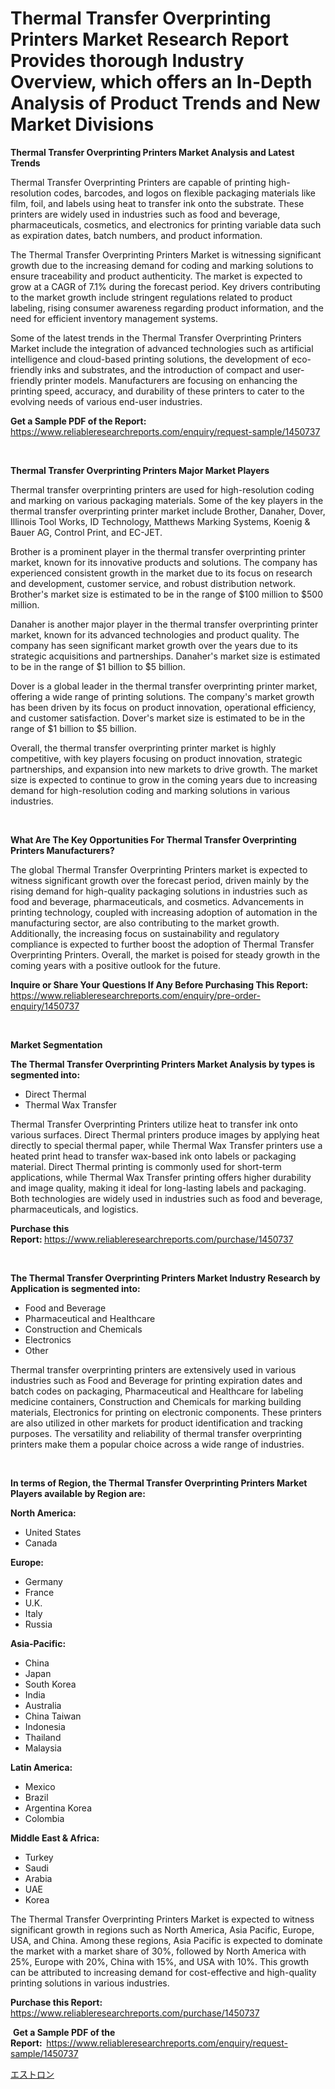 <p><h1>Thermal Transfer Overprinting Printers Market Research Report Provides thorough Industry Overview, which offers an In-Depth Analysis of Product Trends and New Market Divisions</h1></p><p><strong>Thermal Transfer Overprinting Printers Market Analysis and Latest Trends</strong></p>
<p><p>Thermal Transfer Overprinting Printers are capable of printing high-resolution codes, barcodes, and logos on flexible packaging materials like film, foil, and labels using heat to transfer ink onto the substrate. These printers are widely used in industries such as food and beverage, pharmaceuticals, cosmetics, and electronics for printing variable data such as expiration dates, batch numbers, and product information.</p><p>The Thermal Transfer Overprinting Printers Market is witnessing significant growth due to the increasing demand for coding and marking solutions to ensure traceability and product authenticity. The market is expected to grow at a CAGR of 7.1% during the forecast period. Key drivers contributing to the market growth include stringent regulations related to product labeling, rising consumer awareness regarding product information, and the need for efficient inventory management systems.</p><p>Some of the latest trends in the Thermal Transfer Overprinting Printers Market include the integration of advanced technologies such as artificial intelligence and cloud-based printing solutions, the development of eco-friendly inks and substrates, and the introduction of compact and user-friendly printer models. Manufacturers are focusing on enhancing the printing speed, accuracy, and durability of these printers to cater to the evolving needs of various end-user industries.</p></p>
<p><strong>Get a Sample PDF of the Report:&nbsp;</strong> <a href="https://www.reliableresearchreports.com/enquiry/request-sample/1450737">https://www.reliableresearchreports.com/enquiry/request-sample/1450737</a></p>
<p>&nbsp;</p>
<p><strong>Thermal Transfer Overprinting Printers Major Market Players</strong></p>
<p><p>Thermal transfer overprinting printers are used for high-resolution coding and marking on various packaging materials. Some of the key players in the thermal transfer overprinting printer market include Brother, Danaher, Dover, Illinois Tool Works, ID Technology, Matthews Marking Systems, Koenig & Bauer AG, Control Print, and EC-JET.</p><p>Brother is a prominent player in the thermal transfer overprinting printer market, known for its innovative products and solutions. The company has experienced consistent growth in the market due to its focus on research and development, customer service, and robust distribution network. Brother's market size is estimated to be in the range of $100 million to $500 million.</p><p>Danaher is another major player in the thermal transfer overprinting printer market, known for its advanced technologies and product quality. The company has seen significant market growth over the years due to its strategic acquisitions and partnerships. Danaher's market size is estimated to be in the range of $1 billion to $5 billion.</p><p>Dover is a global leader in the thermal transfer overprinting printer market, offering a wide range of printing solutions. The company's market growth has been driven by its focus on product innovation, operational efficiency, and customer satisfaction. Dover's market size is estimated to be in the range of $1 billion to $5 billion.</p><p>Overall, the thermal transfer overprinting printer market is highly competitive, with key players focusing on product innovation, strategic partnerships, and expansion into new markets to drive growth. The market size is expected to continue to grow in the coming years due to increasing demand for high-resolution coding and marking solutions in various industries.</p></p>
<p>&nbsp;</p>
<p><strong>What Are The Key Opportunities For Thermal Transfer Overprinting Printers Manufacturers?</strong></p>
<p><p>The global Thermal Transfer Overprinting Printers market is expected to witness significant growth over the forecast period, driven mainly by the rising demand for high-quality packaging solutions in industries such as food and beverage, pharmaceuticals, and cosmetics. Advancements in printing technology, coupled with increasing adoption of automation in the manufacturing sector, are also contributing to the market growth. Additionally, the increasing focus on sustainability and regulatory compliance is expected to further boost the adoption of Thermal Transfer Overprinting Printers. Overall, the market is poised for steady growth in the coming years with a positive outlook for the future.</p></p>
<p><strong>Inquire or Share Your Questions If Any Before Purchasing This Report:</strong> <a href="https://www.reliableresearchreports.com/enquiry/pre-order-enquiry/1450737">https://www.reliableresearchreports.com/enquiry/pre-order-enquiry/1450737</a></p>
<p>&nbsp;</p>
<p><strong>Market Segmentation</strong></p>
<p><strong>The Thermal Transfer Overprinting Printers Market Analysis by types is segmented into:</strong></p>
<p><ul><li>Direct Thermal</li><li>Thermal Wax Transfer</li></ul></p>
<p><p>Thermal Transfer Overprinting Printers utilize heat to transfer ink onto various surfaces. Direct Thermal printers produce images by applying heat directly to special thermal paper, while Thermal Wax Transfer printers use a heated print head to transfer wax-based ink onto labels or packaging material. Direct Thermal printing is commonly used for short-term applications, while Thermal Wax Transfer printing offers higher durability and image quality, making it ideal for long-lasting labels and packaging. Both technologies are widely used in industries such as food and beverage, pharmaceuticals, and logistics.</p></p>
<p><strong>Purchase this Report:&nbsp;</strong><a href="https://www.reliableresearchreports.com/purchase/1450737">https://www.reliableresearchreports.com/purchase/1450737</a></p>
<p>&nbsp;</p>
<p><strong>The Thermal Transfer Overprinting Printers Market Industry Research by Application is segmented into:</strong></p>
<p><ul><li>Food and Beverage</li><li>Pharmaceutical and Healthcare</li><li>Construction and Chemicals</li><li>Electronics</li><li>Other</li></ul></p>
<p><p>Thermal transfer overprinting printers are extensively used in various industries such as Food and Beverage for printing expiration dates and batch codes on packaging, Pharmaceutical and Healthcare for labeling medicine containers, Construction and Chemicals for marking building materials, Electronics for printing on electronic components. These printers are also utilized in other markets for product identification and tracking purposes. The versatility and reliability of thermal transfer overprinting printers make them a popular choice across a wide range of industries.</p></p>
<p>&nbsp;</p>
<p><strong>In terms of Region, the Thermal Transfer Overprinting Printers Market Players available by Region are:</strong></p>
<p>
    <p> <strong> North America: </strong>
        <ul>
            <li>United States</li>
            <li>Canada</li>
        </ul>
        </p> 
    <p> <strong> Europe: </strong>
        <ul>
            <li>Germany</li>
            <li>France</li>
            <li>U.K.</li>
            <li>Italy</li>
            <li>Russia</li>
        </ul>
        </p> 
    <p> <strong> Asia-Pacific: </strong>
        <ul>
            <li>China</li>
            <li>Japan</li>
            <li>South Korea</li>
            <li>India</li>
            <li>Australia</li>
            <li>China Taiwan</li>
            <li>Indonesia</li>
            <li>Thailand</li>
            <li>Malaysia</li>
        </ul>
        </p> 
    <p> <strong> Latin America: </strong>
        <ul>
            <li>Mexico</li>
            <li>Brazil</li>
            <li>Argentina Korea</li>
            <li>Colombia</li>
        </ul>
        </p> 
    <p> <strong> Middle East & Africa: </strong>
        <ul>
            <li>Turkey</li>
            <li>Saudi</li>
            <li>Arabia</li>
            <li>UAE</li>
            <li>Korea</li>
        </ul>
    </p>
    </p>
<p><p>The Thermal Transfer Overprinting Printers Market is expected to witness significant growth in regions such as North America, Asia Pacific, Europe, USA, and China. Among these regions, Asia Pacific is expected to dominate the market with a market share of 30%, followed by North America with 25%, Europe with 20%, China with 15%, and USA with 10%. This growth can be attributed to increasing demand for cost-effective and high-quality printing solutions in various industries.</p></p>
<p><strong>Purchase this Report: </strong><a href="https://www.reliableresearchreports.com/purchase/1450737">https://www.reliableresearchreports.com/purchase/1450737</a></p>
<p>&nbsp;<strong>Get a Sample PDF of the Report:&nbsp;&nbsp;</strong><a href="https://www.reliableresearchreports.com/enquiry/request-sample/1450737">https://www.reliableresearchreports.com/enquiry/request-sample/1450737</a></p>
<p><strong></strong></p>
<p><p><a href="https://github.com/mreklxf44233/Market-Research-Report-List-1/blob/main/46666907280.md">エストロン</a></p></p>